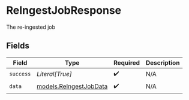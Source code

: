 # ReIngestJobResponse

The re-ingested job


## Fields

| Field                                                  | Type                                                   | Required                                               | Description                                            |
| ------------------------------------------------------ | ------------------------------------------------------ | ------------------------------------------------------ | ------------------------------------------------------ |
| `success`                                              | *Literal[True]*                                        | :heavy_check_mark:                                     | N/A                                                    |
| `data`                                                 | [models.ReIngestJobData](../models/reingestjobdata.md) | :heavy_check_mark:                                     | N/A                                                    |